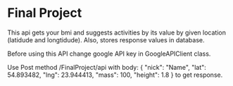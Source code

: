# Final Project

This api gets your bmi and suggests activities by its value by given location (latidude and longtidude). Also, stores response values in database. 

Before using this API change google API key in GoogleAPIClient class.

Use Post method /FinalProject/api with body:
{
    "nick": "Name",
    "lat": 54.893482, 
    "lng": 23.944413,
    "mass": 100,
    "height": 1.8
}
to get response.
